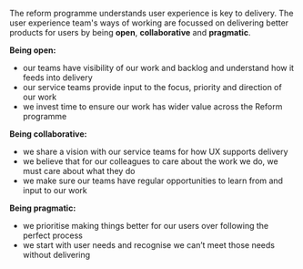 The reform programme understands user experience is key to delivery. The user experience team's ways of working are focussed on delivering better products for users by being __open__, __collaborative__ and __pragmatic__.

__Being open:__
 - our teams have visibility of our work and backlog and understand how it feeds into delivery
 - our service teams provide input to the focus, priority and direction of our work
 - we invest time to ensure our work has wider value across the Reform programme

__Being collaborative:__
 - we share a vision with our service teams for how UX supports delivery
 - we believe that for our colleagues to care about the work we do, we must care about what they do
 - we make sure our teams have regular opportunities to learn from and input to our work

__Being pragmatic:__
 - we prioritise making things better for our users over following the perfect process
 - we start with user needs and recognise we can’t meet those needs without delivering
